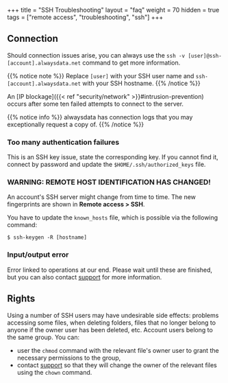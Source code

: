 +++
title = "SSH Troubleshooting"
layout = "faq"
weight = 70
hidden = true
tags = ["remote access", "troubleshooting", "ssh"]
+++

## Connection

Should connection issues arise, you can always use the `ssh -v [user]@ssh-[account].alwaysdata.net` command to get more information.

{{% notice note %}}
Replace `[user]` with your SSH user name and `ssh-[account].alwaysdata.net` with your SSH hostname.
{{% /notice %}}

An [IP blockage]({{< ref "security/network" >}}#intrusion-prevention) occurs after some ten failed attempts to connect to the server.

{{% notice info %}}
alwaysdata has connection logs that you may exceptionally request a copy of.
{{% /notice %}}

### Too many authentication failures

This is an SSH key issue, state the corresponding key. If you cannot find it, connect by password and update the `$HOME/.ssh/authorized_keys` file.

### WARNING: REMOTE HOST IDENTIFICATION HAS CHANGED!

An account's SSH server might change from time to time. The new fingerprints are shown in **Remote access > SSH**.

You have to update the `known_hosts` file, which is possible via the following command:

```ssh
$ ssh-keygen -R [hostname]
```

### Input/output error

Error linked to operations at our end. Please wait until these are finished, but you can also contact [support](https://admin.alwaysdata.com/support/add/) for more information.

## Rights

Using a number of SSH users may have undesirable side effects: problems accessing some files, when deleting folders, files that no longer belong to anyone if the owner user has been deleted, etc. Account users belong to the same group. You can:

- user the `chmod` command with the relevant file's owner user to grant the necessary permissions to the group,
- contact [support](https://admin.alwaysdata.com/support/add/) so that they will change the owner of the relevant files using the `chown` command.
